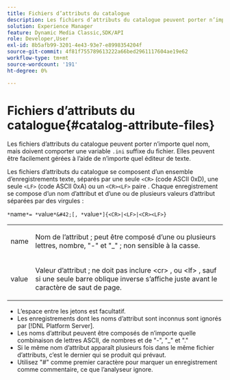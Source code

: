 ```yaml
---
title: Fichiers d’attributs du catalogue
description: Les fichiers d’attributs du catalogue peuvent porter n’importe quel nom, mais doivent comporter un suffixe de fichier .ini. Elles peuvent être facilement gérées à l’aide de n’importe quel éditeur de texte.
solution: Experience Manager
feature: Dynamic Media Classic,SDK/API
role: Developer,User
exl-id: 8b5afb99-3201-4e43-93e7-e8998354204f
source-git-commit: 4f81f755789613222a66bed2961117604ae19e62
workflow-type: tm+mt
source-wordcount: '191'
ht-degree: 0%

---
```


# Fichiers d’attributs du catalogue{#catalog-attribute-files}

Les fichiers d’attributs du catalogue peuvent porter n’importe quel nom, mais doivent comporter une variable `.ini` suffixe du fichier. Elles peuvent être facilement gérées à l’aide de n’importe quel éditeur de texte.

Les fichiers d’attributs du catalogue se composent d’un ensemble d’enregistrements texte, séparés par une seule `<CR>` (code ASCII 0xD), une seule `<LF>` (code ASCII 0xA) ou un `<CR><LF>` paire . Chaque enregistrement se compose d’un nom d’attribut et d’une ou de plusieurs valeurs d’attribut séparées par des virgules :

`*`name`*= *`value`*&#42;[, *`value`*]{<CR>|<LF>|<CR><LF>}`

<table id="simpletable_8454AD549FDA421BA1469CDA44132773"> 
 <tr class="strow"> 
  <td class="stentry"> <p> <span class="codeph"> <span class="varname"> name </span> </span> </p> </td> 
  <td class="stentry"> <p>Nom de l’attribut ; peut être composé d’une ou plusieurs lettres, nombre, "-" et "_" ; non sensible à la casse. </p> </td> 
 </tr> 
 <tr class="strow"> 
  <td class="stentry"> <p> <span class="codeph"> <span class="varname"> value </span> </span> </p> </td> 
  <td class="stentry"> <p>Valeur d’attribut ; ne doit pas inclure <span class="codeph"> &lt;cr&gt; </span>, ou <span class="codeph"> &lt;lf&gt; </span> , sauf si une seule barre oblique inverse s’affiche juste avant le caractère de saut de page. </p> </td> 
 </tr> 
</table>

* L’espace entre les jetons est facultatif.
* Les enregistrements dont les noms d’attribut sont inconnus sont ignorés par [!DNL Platform Server].
* Les noms d’attribut peuvent être composés de n’importe quelle combinaison de lettres ASCII, de nombres et de &quot;-&quot;, &quot;_&quot; et &quot;.&quot;
* Si le même nom d’attribut apparaît plusieurs fois dans le même fichier d’attributs, c’est le dernier qui se produit qui prévaut.
* Utilisez &quot;#&quot; comme premier caractère pour marquer un enregistrement comme commentaire, ce que l’analyseur ignore.
